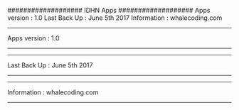 

###################
IDHN Apps
###################
Apps version : 1.0
Last Back Up : June 5th 2017
Information : whalecoding.com 


*******************
Apps version : 1.0
*******************

*******************
Last Back Up : June 5th 2017
*******************

*******************
Information : whalecoding.com 
*******************
